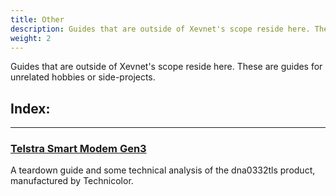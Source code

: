 ```yaml
---
title: Other
description: Guides that are outside of Xevnet's scope reside here. These are guides for unrelated hobbies or side-projects.
weight: 2
---
```


Guides that are outside of Xevnet's scope reside here. These are guides for unrelated hobbies or side-projects.
## Index:

---

### [Telstra Smart Modem Gen3](/guides/dna0332tls)
A teardown guide and some technical analysis of the dna0332tls product, manufactured by Technicolor.